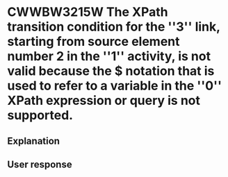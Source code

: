 # CWWBW3215W The XPath transition condition for the ''3'' link, starting from source element number 2 in the ''1'' activity, is not valid because the $ notation that is used to refer to a variable in the ''0'' XPath expression or query is not supported.

## Explanation

## User response